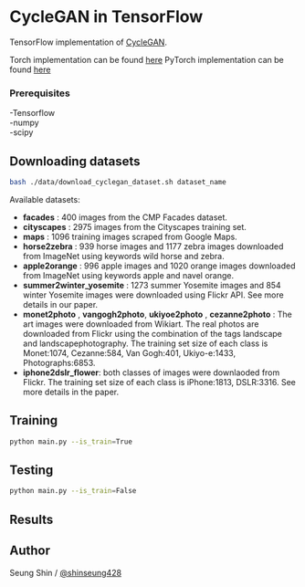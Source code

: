 # CycleGAN in TensorFlow

TensorFlow implementation of [CycleGAN](https://arxiv.org/pdf/1703.10593.pdf).

Torch implementation can be found [here](https://github.com/junyanz/CycleGAN)
PyTorch implementation can be found [here](https://github.com/junyanz/pytorch-CycleGAN-and-pix2pix)

### Prerequisites  
-Tensorflow  
-numpy  
-scipy  

## Downloading datasets  
```bash
bash ./data/download_cyclegan_dataset.sh dataset_name  
```
Available datasets:  
* __facades__ : 400 images from the CMP Facades dataset.
* __cityscapes__ : 2975 images from the Cityscapes training set.  
* __maps__ : 1096 training images scraped from Google Maps.  
* __horse2zebra__ : 939 horse images and 1177 zebra images downloaded from ImageNet using keywords wild horse and zebra.  
* __apple2orange__ : 996 apple images and 1020 orange images downloaded from ImageNet using keywords apple and navel orange.  
* __summer2winter_yosemite__ : 1273 summer Yosemite images and 854 winter Yosemite images were downloaded using Flickr API. See more details in our paper.  
* __monet2photo__ , __vangogh2photo__, __ukiyoe2photo__ , __cezanne2photo__ : The art images were downloaded from Wikiart. The real photos are downloaded from Flickr using the combination of the tags landscape and landscapephotography. The training set size of each class is Monet:1074, Cezanne:584, Van Gogh:401, Ukiyo-e:1433, Photographs:6853.  
* __iphone2dslr_flower__: both classes of images were downlaoded from Flickr. The training set size of each class is iPhone:1813, DSLR:3316. See more details in the paper.  

## Training
```bash
python main.py --is_train=True  
```
## Testing
```bash
python main.py --is_train=False
```
## Results


## Author

Seung Shin / [@shinseung428](http://shinseung428.github.io)